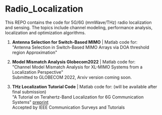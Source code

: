 # Radio_Localization
This REPO contains the code for 5G/6G (mmWave/THz) radio localization and sensing. The topics include channel modeling, performance analysis, localization and optimization algorithms.

1. **Antenna Selection for Switch-Based MIMO** | Matlab code for:
\
"Antenna Selection in Switch-Based MIMO Arrays via DOA threshold region Approximation"

2. **Model Mismatch Analysis Globecom2022** | Matlab code for: 
\
"Channel Model Mismatch Analysis for XL-MIMO Systems from a Localization Perspective"
\
Submitted to GLOBECOM 2022, Arxiv version coming soon.

3. **THz Localization Tutorial Code** | Matlab code for: (will be available after final submission)
\
"A Tutorial on Terahertz-Band Localization for 6G Communication Systems" [preprint](https://arxiv.org/pdf/2110.08581.pdf)
\
Accepted by IEEE Communication Surveys and Tutorials
